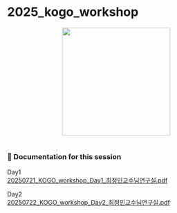 # 2025_kogo_workshop
<div id="header" align="center">
  <img src="https://media.giphy.com/media/VekcnHOwOI5So/giphy.gif" width="250"/>
</div>
<h1>
  
</h1>


### :orange_book: Documentation for this session  
  Day1    
  [20250721_KOGO_workshop_Day1_최정민교수님연구실.pdf](https://github.com/KuChoiLab/2025_kogo_workshop/blob/72e6e4c0b79828d3f0af9dbb6fbdbfcae860e4e8/20250721_KOGO_workshop_Day1_%EC%B5%9C%EC%A0%95%EB%AF%BC%EA%B5%90%EC%88%98%EB%8B%98%EC%97%B0%EA%B5%AC%EC%8B%A4.pdf)

  Day2    
[20250722_KOGO_workshop_Day2_최정민교수님연구실.pdf](https://www.dropbox.com/scl/fi/eya0l615ep3v6mzydweco/20250722_KOGO_workshop_Day2_.pdf?rlkey=wep0ay1fkm06s5qvoycxz3ahi&st=4sryvazj&dl=0)
